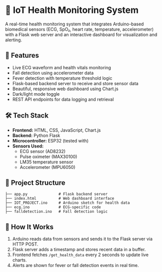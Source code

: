 # 📡 IoT Health Monitoring System

A real-time health monitoring system that integrates Arduino-based biomedical sensors (ECG, SpO₂, heart rate, temperature, accelerometer) with a Flask web server and an interactive dashboard for visualization and alerting.

## 🚀 Features

- Live ECG waveform and health vitals monitoring
- Fall detection using accelerometer data
- Fever detection with temperature threshold logic
- Flask-based backend server to receive and store sensor data
- Beautiful, responsive web dashboard using Chart.js
- Dark/light mode toggle
- REST API endpoints for data logging and retrieval

## 🛠 Tech Stack

- **Frontend:** HTML, CSS, JavaScript, Chart.js
- **Backend:** Python Flask
- **Microcontroller:** ESP32 (tested with)
- **Sensors Used:**
  - ECG sensor (AD8232)
  - Pulse oximeter (MAX30100)
  - LM35 temperature sensor
  - Accelerometer (MPU6050)

## 📂 Project Structure

```plaintext
├── app.py              # Flask backend server
├── index.html          # Web dashboard interface
├── IOT_PROJECT.ino     # Arduino sketch for health data
├── ecg.ino             # ECG-specific code
├── falldetection.ino   # Fall detection logic

```
## 📡 How It Works

1. Arduino reads data from sensors and sends it to the Flask server via HTTP POST.
2. Flask server adds a timestamp and stores recent data in a buffer.
3. Frontend fetches `/get_health_data` every 2 seconds to update live charts.
4. Alerts are shown for fever or fall detection events in real time.
